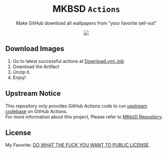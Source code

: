 <h1 align="center">MKBSD <code>Actions</code></h1>
<p align="center">Make GitHub download all wallpapers from "your favorite sell-out"</p>
<p align="center">
<a href="https://github.com/Alex4386/mkbsd-actions/actions/workflows/download.yml"><img src="https://github.com/Alex4386/mkbsd-actions/actions/workflows/download.yml/badge.svg" /></a>
</p>

## Download Images
1. Go to latest successful actions at [Download.yml Job](https://github.com/Alex4386/mkbsd-actions/actions/workflows/download.yml)
2. Download the Artifact
3. Unzip it.
4. Enjoy!

## Upstream Notice
This repository only provides GitHub Actions code to run [upstream codebase](https://github.com/nadimkobeissi/mkbsd) on GitHub Actions.  
For more information about this project, Please refer to [MK`BS`D Repository](https://github.com/nadimkobeissi/mkbsd).  

## License
My Favorite: [DO WHAT THE FUCK YOU WANT TO PUBLIC LICENSE](LICENSE).  
